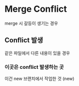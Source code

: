 # Merge Conflict

merge 시 갈등이 생기는 경우

## Conflict 발생

같은 파일에서 다른 내용이 있을 경우



### 이곳은 conflict 발생하는 곳

이건 new 브랜치에서 작업한 것 (new)


